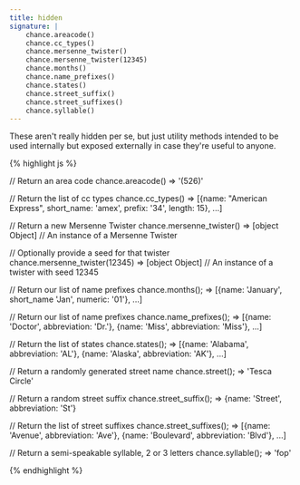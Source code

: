 ```yaml
---
title: hidden
signature: |
    chance.areacode()
    chance.cc_types()
    chance.mersenne_twister()
    chance.mersenne_twister(12345)
    chance.months()
    chance.name_prefixes()
    chance.states()
    chance.street_suffix()
    chance.street_suffixes()
    chance.syllable()
---
```


These aren't really hidden per se, but just utility methods intended to be used
internally but exposed externally in case they're useful to anyone.

{% highlight js %}

  // Return an area code
  chance.areacode()
  => '(526)'

  // Return the list of cc types
  chance.cc_types()
  => [{name: "American Express", short_name: 'amex', prefix: '34', length: 15}, ...]

  // Return a new Mersenne Twister
  chance.mersenne_twister()
  => [object Object] // An instance of a Mersenne Twister

  // Optionally provide a seed for that twister
  chance.mersenne_twister(12345)
  => [object Object] // An instance of a twister with seed 12345

  // Return our list of name prefixes
  chance.months();
  => [{name: 'January', short_name 'Jan', numeric: '01'}, ...]

  // Return our list of name prefixes
  chance.name_prefixes();
  => [{name: 'Doctor', abbreviation: 'Dr.'}, {name: 'Miss', abbreviation: 'Miss'}, ...]

  // Return the list of states
  chance.states();
  => [{name: 'Alabama', abbreviation: 'AL'}, {name: 'Alaska', abbreviation: 'AK'}, ...]

  // Return a randomly generated street name
  chance.street();
  => 'Tesca Circle'

  // Return a random street suffix
  chance.street_suffix();
  => {name: 'Street', abbreviation: 'St'}

  // Return the list of street suffixes
  chance.street_suffixes();
  => [{name: 'Avenue', abbreviation: 'Ave'}, {name: 'Boulevard', abbreviation: 'Blvd'}, ...]

  // Return a semi-speakable syllable, 2 or 3 letters
  chance.syllable();
  => 'fop'

{% endhighlight %}


